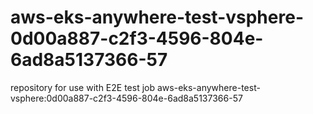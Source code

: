 # aws-eks-anywhere-test-vsphere-0d00a887-c2f3-4596-804e-6ad8a5137366-57
repository for use with E2E test job aws-eks-anywhere-test-vsphere:0d00a887-c2f3-4596-804e-6ad8a5137366-57
